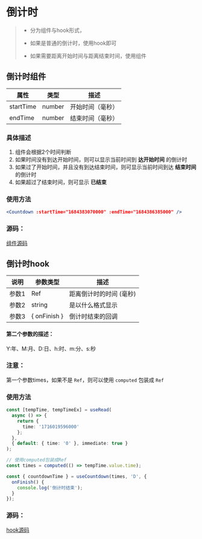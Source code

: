# 倒计时

> - 分为组件与hook形式，
> 
> - 如果是普通的倒计时，使用hook即可
> 
> - 如果需要距离开始时间与距离结束时间，使用组件

## 倒计时组件

| 属性    | 类型         | 描述       |
| ------- | ------------ | ---------- |
| startTime | number | 开始时间（毫秒） |
| endTime   | number | 结束时间（毫秒）|

### 具体描述
1. 组件会根据2个时间判断
2. 如果时间没有到达开始时间，则可以显示当前时间到 **达开始时间** 的倒计时
3. 如果过了开始时间，并且没有到达结束时间，则可显示当前时间到达 **结束时间** 的倒计时
4. 如果超过了结束时间，则可显示 **已结束**

### 使用方法

```jsx
<Countdown :startTime="1684383070000" :endTime="1684386385000" />
```

### 源码：

[组件源码](./source.md)


## 倒计时hook

| 说明    | 参数类型      | 描述       |
| ------- | ------------ | ---------- |
| 参数1 | Ref | 距离倒计时的时间 (毫秒) |
| 参数2 | string | 是以什么格式显示 |
| 参数3 | \{ onFinish \} | 倒计时结束的回调 |

#### 第二个参数的描述：
 Y:年、M:月、D:日、h:时、m:分、s:秒

### 注意：
第一个参数times，如果不是 `Ref`，则可以使用 `computed` 包装成 `Ref`

### 使用方法

```ts
const [tempTime, tempTimeEx] = useRead(
  async () => {
    return {
      time: '1716019596000'
    };
  },
  { default: { time: '0' }, immediate: true }
);

// 使用computed包装成Ref
const times = computed(() => tempTime.value.time);

const { countdownTime } = useCountdown(times, 'D', {
  onFinish() {
    console.log('倒计时结束');
  }
});
```

### 源码：

[hook源码](./hookSource.md)

